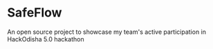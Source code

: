 # SafeFlow
An open source project to showcase my team's active participation in HackOdisha 5.0 hackathon

